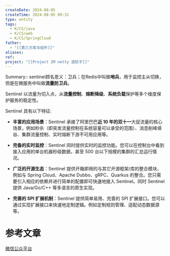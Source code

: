 ```yaml
---
createDate: 2024-08-05
createTime: 2024-08-05 09:31
type: entity
tags:
  - K/CS/java
  - K/CS/web
  - K/CS/SpringCloud
father:
  - "[[第三方库与组件]]"
aliases: 
ref: 
project: "[[Project IM netty 造轮子]]"
---
```

Summary::
sentinel顾名思义：卫兵；在Redis中叫做**哨兵**，用于监控主从切换，但是在微服务中叫做**流量防卫兵**。

Sentinel 以流量为切入点，从**流量控制**、**熔断降级**、**系统负载**保护等多个维度保护服务的稳定性。

Sentinel 具有以下特征:

- **丰富的应用场景**：Sentinel 承接了阿里巴巴**近 10 年的双十一**大促流量的核心场景，例如秒杀（即突发流量控制在系统容量可以承受的范围）、消息削峰填谷、集群流量控制、实时熔断下游不可用应用等。
    
- **完备的实时监控**：Sentinel 同时提供实时的监控功能。您可以在控制台中看到接入应用的单台机器秒级数据，甚至 500 台以下规模的集群的汇总运行情况。
    
- **广泛的开源生态**：Sentinel 提供开箱即用的与其它开源框架/库的整合模块，例如与 Spring Cloud、Apache Dubbo、gRPC、Quarkus 的整合。您只需要引入相应的依赖并进行简单的配置即可快速地接入 Sentinel。同时 Sentinel 提供 Java/Go/C++ 等多语言的原生实现。
    
- **完善的 SPI 扩展机制**：Sentinel 提供简单易用、完善的 SPI 扩展接口。您可以通过实现扩展接口来快速地定制逻辑。例如定制规则管理、适配动态数据源等。
# 参考文章
[微信公众平台](https://mp.weixin.qq.com/s?__biz=MzU3MDAzNDg1MA==&mid=2247498039&idx=1&sn=3a3caee655ff015b46249bd51aa4dc79&chksm=fcf726facb80afecea4d48faf94a9940b80ba21b325510cf4be6f7c7bce2f3c73266857f65d1&scene=21#wechat_redirect)
